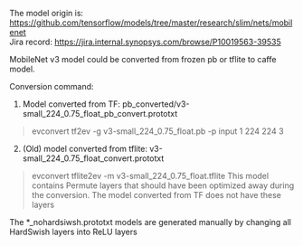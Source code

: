 The model origin is: https://github.com/tensorflow/models/tree/master/research/slim/nets/mobilenet  
Jira record: https://jira.internal.synopsys.com/browse/P10019563-39535  

MobileNet v3 model could be converted from frozen pb or tflite to caffe model.  

Conversion command:
1. Model converted from TF: pb_converted/v3-small_224_0.75_float_pb_convert.prototxt
> evconvert tf2ev -g v3-small_224_0.75_float.pb -p input 1 224 224 3

2. (Old) model converted from tflite: v3-small_224_0.75_float_convert.prototxt
> evconvert tflite2ev -m v3-small_224_0.75_float.tflite
This model contains Permute layers that should have been optimized away during the conversion.
The model converted from TF does not have these layers

The *_nohardsiwsh.prototxt models are generated manually by changing all HardSwish layers into ReLU layers

